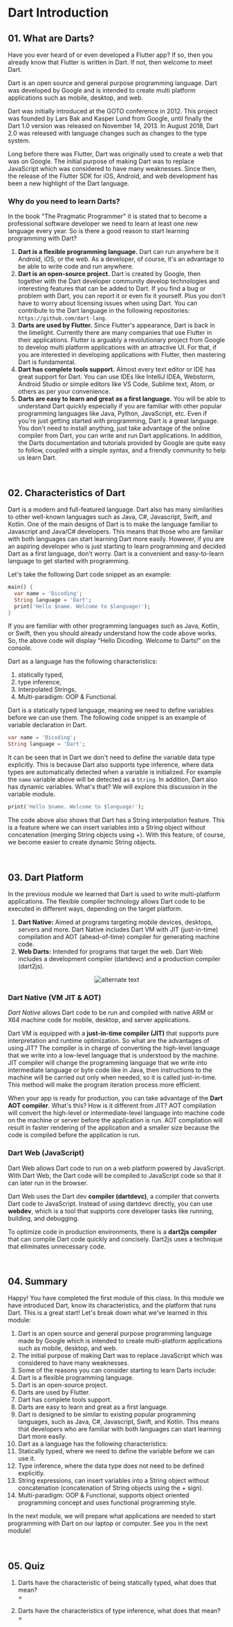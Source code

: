 # Dart Introduction

## 01. What are Darts?
Have you ever heard of or even developed a Flutter app? If so, then you already know that Flutter is written in Dart. If not, then welcome to meet Dart.

Dart is an open source and general purpose programming language. Dart was developed by Google and is intended to create multi platform applications such as mobile, desktop, and web.

Dart was initially introduced at the GOTO conference in 2012. This project was founded by Lars Bak and Kasper Lund from Google, until finally the Dart 1.0 version was released on November 14, 2013. In August 2018, Dart 2.0 was released with language changes such as changes to the type system.

Long before there was Flutter, Dart was originally used to create a web that was on Google. The initial purpose of making Dart was to replace JavaScript which was considered to have many weaknesses. Since then, the release of the Flutter SDK for iOS, Android, and web development has been a new highlight of the Dart language.

### Why do you need to learn Darts?

In the book "The Pragmatic Programmer" it is stated that to become a professional software developer we need to learn at least one new language every year. So is there a good reason to start learning programming with Dart?

1. **Dart is a flexible programming language.** Dart can run anywhere be it Android, iOS, or the web. As a developer, of course, it's an advantage to be able to write code and run anywhere.
2. **Dart is an open-source project.** Dart is created by Google, then together with the Dart developer community develop technologies and interesting features that can be added to Dart. If you find a bug or problem with Dart, you can report it or even fix it yourself. Plus you don't have to worry about licensing issues when using Dart. You can contribute to the Dart language in the following repositories:
`https://github.com/dart-lang`.
3. **Darts are used by Flutter.** Since Flutter's appearance, Dart is back in the limelight. Currently there are many companies that use Flutter in their applications. Flutter is arguably a revolutionary project from Google to develop multi platform applications with an attractive UI. For that, if you are interested in developing applications with Flutter, then mastering Dart is fundamental.
4. **Dart has complete tools support.** Almost every text editor or IDE has great support for Dart. You can use IDEs like IntelliJ IDEA, Webstorm, Android Studio or simple editors like VS Code, Sublime text, Atom, or others as per your convenience. 
5. **Darts are easy to learn and great as a first language.** You will be able to understand Dart quickly especially if you are familiar with other popular programming languages like Java, Python, JavaScript, etc. Even if you're just getting started with programming, Dart is a great language. You don't need to install anything, just take advantage of the online compiler from Dart, you can write and run Dart applications. In addition, the Darts documentation and tutorials provided by Google are quite easy to follow, coupled with a simple syntax, and a friendly community to help us learn Dart.

&emsp;
## 02. Characteristics of Dart
Dart is a modern and full-featured language. Dart also has many similarities to other well-known languages such as Java, C#, Javascript, Swift, and Kotlin. One of the main designs of Dart is to make the language familiar to Javascript and Java/C# developers. This means that those who are familiar with both languages can start learning Dart more easily. However, if you are an aspiring developer who is just starting to learn programming and decided Dart as a first language, don't worry. Dart is a convenient and easy-to-learn language to get started with programming.

Let's take the following Dart code snippet as an example:

```dart
main() {
  var name = 'Dicoding';
  String language = 'Dart';
  print('Hello $name. Welcome to $language!');
}
```

If you are familiar with other programming languages such as Java, Kotlin, or Swift, then you should already understand how the code above works. So, the above code will display “Hello Dicoding. Welcome to Darts!” on the console.

Dart as a language has the following characteristics:

1. statically typed,
2. type inference,
3. Interpolated Strings,
4. Multi-paradigm: OOP & Functional.

Dart is a statically typed language, meaning we need to define variables before we can use them. The following code snippet is an example of variable declaration in Dart.

```dart
var name = 'Dicoding';
String language = 'Dart';
```

It can be seen that in Dart we don't need to define the variable data type explicitly. This is because Dart also supports type inference, where data types are automatically detected when a variable is initialized. For example the `name` variable above will be detected as a `String`. In addition, Dart also has dynamic variables. What's that? We will explore this discussion in the variable module.

```dart
print('Hello $name. Welcome to $language!');
```

The code above also shows that Dart has a String interpolation feature. This is a feature where we can insert variables into a String object without concatenation (merging String objects using +). With this feature, of course, we become easier to create dynamic String objects.

&emsp;
## 03. Dart Platform
In the previous module we learned that Dart is used to write multi-platform applications. The flexible compiler technology allows Dart code to be executed in different ways, depending on the target platform.

1. **Dart Native:** Aimed at programs targeting mobile devices, desktops, servers and more. Dart Native includes Dart VM with JIT (just-in-time) compilation and AOT (ahead-of-time) compiler for generating machine code.
2. **Web Darts:** Intended for programs that target the web. Dart Web includes a development compiler (dartdevc) and a production compiler (dart2js).

<p align="center" width="100%">
  <img src="https://github.com/DVCone/flutter_course/blob/main/assets/dart_platform.jpeg" alt="alternate text">
</p>

### Dart Native (VM JIT & AOT)
*Dart Native* allows Dart code to be run and compiled with native ARM or X64 machine code for mobile, desktop, and server applications.

Dart VM is equipped with a **just-in-time compiler (JIT)** that supports pure interpretation and runtime optimization. So what are the advantages of using JIT? The compiler is in charge of converting the high-level language that we write into a low-level language that is understood by the machine. JIT compiler will change the programming language that we write into intermediate language or byte code like in Java, then instructions to the machine will be carried out only when needed, so it is called just-in-time. This method will make the program iteration process more efficient.

When your app is ready for production, you can take advantage of the **Dart AOT compiler**. What's this? How is it different from JIT? AOT compilation will convert the high-level or intermediate-level language into machine code on the machine or server before the application is run. AOT compilation will result in faster rendering of the application and a smaller size because the code is compiled before the application is run.

### Dart Web (JavaScript)
Dart Web allows Dart code to run on a web platform powered by JavaScript. With Dart Web, the Dart code will be compiled to JavaScript code so that it can later run in the browser.

Dart Web uses the Dart dev **compiler (dartdevc)**, a compiler that converts Dart code to JavaScript. Instead of using dartdevc directly, you can use **webdev**, which is a tool that supports core developer tasks like running, building, and debugging.

To optimize code in production environments, there is a **dart2js compiler** that can compile Dart code quickly and concisely. Dart2js uses a technique that eliminates unnecessary code.

&emsp;
## 04. Summary
Happy! You have completed the first module of this class. In this module we have introduced Dart, know its characteristics, and the platform that runs Dart. This is a great start! Let's break down what we've learned in this module:

1. Dart is an open source and general purpose programming language made by Google which is intended to create multi-platform applications such as mobile, desktop, and web.
2. The initial purpose of making Dart was to replace JavaScript which was considered to have many weaknesses.
3. Some of the reasons you can consider starting to learn Darts include:
  1. Dart is a flexible programming language. 
  2. Dart is an open-source project. 
  3. Darts are used by Flutter. 
  4. Dart has complete tools support. 
  5. Darts are easy to learn and great as a first language.
4. Dart is designed to be similar to existing popular programming languages, such as Java, C#, Javascript, Swift, and Kotlin. This means that developers who are familiar with both languages ​​can start learning Dart more easily.
5. Dart as a language has the following characteristics: 
  1. Statically typed, where we need to define the variable before we can use it.
  2. Type inference, where the data type does not need to be defined explicitly. 
  3. String expressions, can insert variables into a String object without concatenation (concatenation of String objects using the + sign). 
  4. Multi-paradigm: OOP & Functional, supports object oriented programming concept and uses functional programming style.

In the next module, we will prepare what applications are needed to start programming with Dart on our laptop or computer. See you in the next module!

&emsp;
## 05. Quiz
1. Darts have the characteristic of being statically typed, what does that mean?
<br> =

2. Darts have the characteristics of type inference, what does that mean?
<br> =